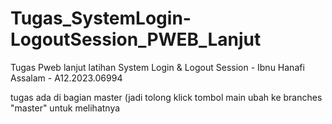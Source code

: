 # Tugas_SystemLogin-LogoutSession_PWEB_Lanjut
Tugas  Pweb lanjut latihan System Login &amp; Logout Session - Ibnu Hanafi Assalam - A12.2023.06994

tugas ada di bagian master (jadi tolong klick tombol main ubah ke branches  "master" untuk melihatnya
